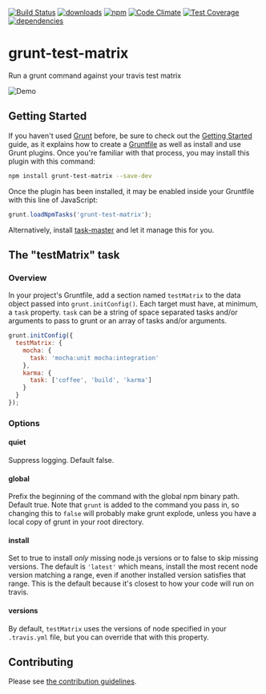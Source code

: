 [![Build Status](https://travis-ci.org/tandrewnichols/grunt-test-matrix.png)](https://travis-ci.org/tandrewnichols/grunt-test-matrix) [![downloads](http://img.shields.io/npm/dm/grunt-test-matrix.svg)](https://npmjs.org/package/grunt-test-matrix) [![npm](http://img.shields.io/npm/v/grunt-test-matrix.svg)](https://npmjs.org/package/grunt-test-matrix) [![Code Climate](https://codeclimate.com/github/tandrewnichols/grunt-test-matrix/badges/gpa.svg)](https://codeclimate.com/github/tandrewnichols/grunt-test-matrix) [![Test Coverage](https://codeclimate.com/github/tandrewnichols/grunt-test-matrix/badges/coverage.svg)](https://codeclimate.com/github/tandrewnichols/grunt-test-matrix) [![dependencies](https://david-dm.org/tandrewnichols/grunt-test-matrix.png)](https://david-dm.org/tandrewnichols/grunt-test-matrix)

# grunt-test-matrix

Run a grunt command against your travis test matrix

![Demo](demo.gif)

## Getting Started

If you haven't used [Grunt](http://gruntjs.com/) before, be sure to check out the [Getting Started](http://gruntjs.com/getting-started) guide, as it explains how to create a [Gruntfile](http://gruntjs.com/sample-gruntfile) as well as install and use Grunt plugins. Once you're familiar with that process, you may install this plugin with this command:

```bash
npm install grunt-test-matrix --save-dev
```

Once the plugin has been installed, it may be enabled inside your Gruntfile with this line of JavaScript:

```javascript
grunt.loadNpmTasks('grunt-test-matrix');
```

Alternatively, install [task-master](http://github.com/tandrewnichols/task-master) and let it manage this for you.

## The "testMatrix" task

### Overview

In your project's Gruntfile, add a section named `testMatrix` to the data object passed into `grunt.initConfig()`. Each target must have, at minimum, a `task` property. `task` can be a string of space separated tasks and/or arguments to pass to grunt or an array of tasks and/or arguments.

```js
grunt.initConfig({
  testMatrix: {
    mocha: {
      task: 'mocha:unit mocha:integration'
    },
    karma: {
      task: ['coffee', 'build', 'karma']
    }
  }
});
```

### Options

#### quiet

Suppress logging. Default false.

#### global

Prefix the beginning of the command with the global npm binary path. Default true. Note that `grunt` is added to the command you pass in, so changing this to `false` will probably make grunt explode, unless you have a local copy of grunt in your root directory.

#### install

Set to true to install _only_ missing node.js versions or to false to skip missing versions. The default is `'latest'` which means, install the most recent node version matching a range, even if another installed version satisfies that range. This is the default because it's closest to how your code will run on travis.

#### versions

By default, `testMatrix` uses the versions of node specified in your `.travis.yml` file, but you can override that with this property.

## Contributing

Please see [the contribution guidelines](CONTRIBUTING.md).
